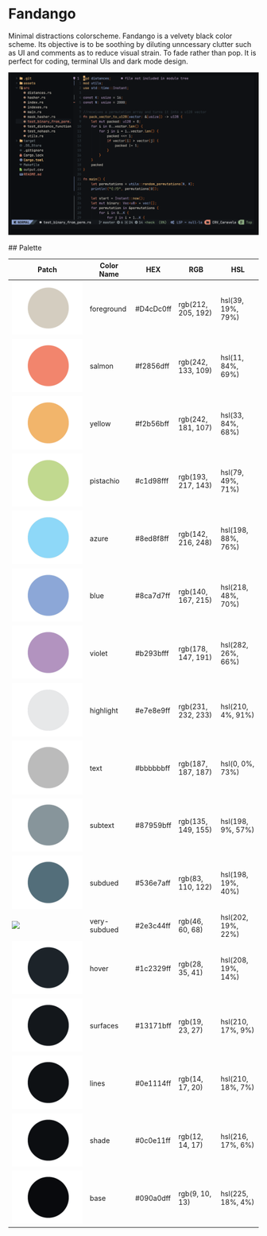 # Fandango
Minimal distractions colorscheme.
Fandango is a velvety black color scheme. Its objective is to be soothing by diluting unncessary clutter such as UI and comments as to reduce visual strain. 
To fade rather than pop.
It is perfect for coding, terminal UIs and dark mode design.
<p align="center">
<img alt="Fandango Showcase" src="assets/showcase.png" width="600" />
</p>
## Palette

| Patch | Color Name | HEX | RGB | HSL |
| --- | --- | --- | --- | --- |
| ![](assets/foreground.png) | foreground | #D4cDc0ff | rgb(212, 205, 192) | hsl(39, 19%, 79%) |
| ![](assets/salmon.png) | salmon | #f2856dff | rgb(242, 133, 109) | hsl(11, 84%, 69%) |
| ![](assets/yellow.png) | yellow | #f2b56bff | rgb(242, 181, 107) | hsl(33, 84%, 68%) |
| ![](assets/pistachio.png) | pistachio | #c1d98fff | rgb(193, 217, 143) | hsl(79, 49%, 71%) |
| ![](assets/azure.png) | azure | #8ed8f8ff | rgb(142, 216, 248) | hsl(198, 88%, 76%) |
| ![](assets/blue.png) | blue | #8ca7d7ff | rgb(140, 167, 215) | hsl(218, 48%, 70%) |
| ![](assets/violet.png) | violet | #b293bfff | rgb(178, 147, 191) | hsl(282, 26%, 66%) |
| ![](assets/highlight.png) | highlight | #e7e8e9ff | rgb(231, 232, 233) | hsl(210, 4%, 91%) |
| ![](assets/text.png) | text | #bbbbbbff | rgb(187, 187, 187) | hsl(0, 0%, 73%) |
| ![](assets/subtext.png) | subtext | #87959bff | rgb(135, 149, 155) | hsl(198, 9%, 57%) |
| ![](assets/subdued.png) | subdued | #536e7aff | rgb(83, 110, 122) | hsl(198, 19%, 40%) |
| ![](assets/very-subdued.png) | very-subdued | #2e3c44ff | rgb(46, 60, 68) | hsl(202, 19%, 22%) |
| ![](assets/hover.png) | hover | #1c2329ff | rgb(28, 35, 41) | hsl(208, 19%, 14%) |
| ![](assets/surfaces.png) | surfaces | #13171bff | rgb(19, 23, 27) | hsl(210, 17%, 9%) |
| ![](assets/lines.png) | lines | #0e1114ff | rgb(14, 17, 20) | hsl(210, 18%, 7%) |
| ![](assets/shade.png) | shade | #0c0e11ff | rgb(12, 14, 17) | hsl(216, 17%, 6%) |
| ![](assets/base.png) | base | #090a0dff | rgb(9, 10, 13) | hsl(225, 18%, 4%) |


